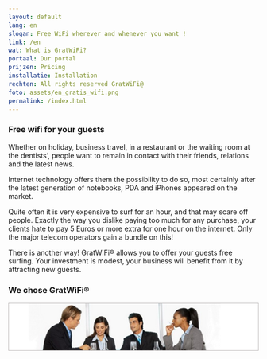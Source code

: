 ```yaml
---
layout: default
lang: en
slogan: Free WiFi wherever and whenever you want !
link: /en
wat: What is GratWiFi?
portaal: Our portal
prijzen: Pricing
installatie: Installation
rechten: All rights reserved GratWiFi@
foto: assets/en_gratis_wifi.png
permalink: /index.html
---
```


### Free wifi for your guests

Whether on holiday, business travel, in a restaurant or the waiting room at the dentists’, people want to remain in contact with their friends, relations and the latest news.

Internet technology offers them the possibility to do so, most certainly after the latest generation of notebooks, PDA and iPhones appeared on the market.

Quite often it is very expensive to surf for an hour, and that may scare off people. Exactly the way you dislike paying too much for any purchase, your clients hate to pay 5 Euros or more extra for one hour on the internet. Only the major telecom operators gain a bundle on this!

There is another way! GratWiFi® allows you to offer your guests free surfing. Your investment is modest, your business will benefit from it by attracting new guests.

### We chose GratWiFi®

![](assets/people.png)
